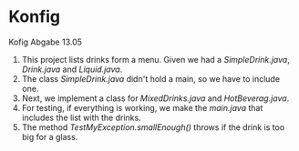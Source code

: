 # Konfig
Kofig Abgabe 13.05

1. This project lists drinks form a menu. Given we had a *SimpleDrink.java*, *Drink.java* and *Liquid.java*.
2. The class *SimpleDrink.java* didn't hold a main, so we have to include one.
3. Next, we implement a class for *MixedDrinks.java* and *HotBeverag.java*.
4. For testing, if everything is working, we make the *main.java* that includes the list with the drinks.
5. The method *TestMyException.smallEnough()* throws if the drink is too big for a glass.

